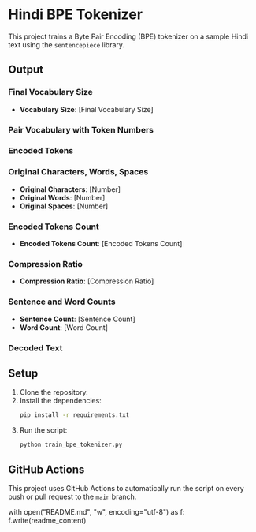 # Hindi BPE Tokenizer

This project trains a Byte Pair Encoding (BPE) tokenizer on a sample Hindi text using the `sentencepiece` library.

## Output

### Final Vocabulary Size
- **Vocabulary Size**: [Final Vocabulary Size]

### Pair Vocabulary with Token Numbers

### Encoded Tokens

### Original Characters, Words, Spaces
- **Original Characters**: [Number]
- **Original Words**: [Number]
- **Original Spaces**: [Number]

### Encoded Tokens Count
- **Encoded Tokens Count**: [Encoded Tokens Count]

### Compression Ratio
- **Compression Ratio**: [Compression Ratio]

### Sentence and Word Counts
- **Sentence Count**: [Sentence Count]
- **Word Count**: [Word Count]

### Decoded Text

## Setup

1. Clone the repository.
2. Install the dependencies:
   ```bash
   pip install -r requirements.txt
   ```
3. Run the script:
   ```bash
   python train_bpe_tokenizer.py
   ```

## GitHub Actions

This project uses GitHub Actions to automatically run the script on every push or pull request to the `main` branch.

with open("README.md", "w", encoding="utf-8") as f:
    f.write(readme_content)